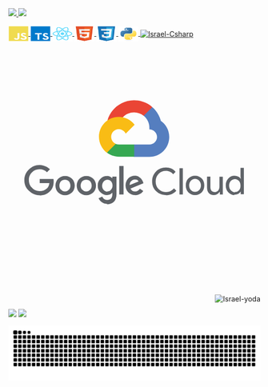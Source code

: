  <div>
  <a href="https://github.com/masuta16">
  <img height="180em" src="https://github-readme-stats.vercel.app/api?username=masuta16&show_icons=true&theme=github_dark&include_all_commits=true&count_private=true"/>
  <img height="180em" src="https://github-readme-stats.vercel.app/api/top-langs/?username=masuta16&layout=compact&langs_count=7&theme=great-gatsby"/>
</div>
<div style="display: inline_block"><br>
  <img align="center" alt="Israel-Js" height="30" width="40" src="https://raw.githubusercontent.com/devicons/devicon/master/icons/javascript/javascript-plain.svg">
  <img align="center" alt="Israel-Ts" height="30" width="40" src="https://raw.githubusercontent.com/devicons/devicon/master/icons/typescript/typescript-plain.svg">
  <img align="center" alt="Israel-React" height="30" width="40" src="https://raw.githubusercontent.com/devicons/devicon/master/icons/react/react-original.svg">
  <img align="center" alt="Israel-HTML" height="30" width="40" src="https://raw.githubusercontent.com/devicons/devicon/master/icons/html5/html5-original.svg">
  <img align="center" alt="Israel-CSS" height="30" width="40" src="https://raw.githubusercontent.com/devicons/devicon/master/icons/css3/css3-original.svg">
  <img align="center" alt="Israel-Python" height="30" width="40" src="https://raw.githubusercontent.com/devicons/devicon/master/icons/python/python-original.svg">
  <img align="center" alt="Israel-Csharp" height="30" width="40" src="https://cdn.jsdelivr.net/gh/devicons/devicon/icons/amazonwebservices/amazonwebservices-original-wordmark.svg">
 <svg viewBox="0 0 128 128">
<path fill="#ea4535" d="M68.7 37.9h1.1l3.1-3.1.2-1.3c-2.4-2.2-5.7-3.5-9.3-3.5-6.4 0-11.9 4.4-13.5 10.3.3-.2 1.1-.1 1.1-.1l6.2-1s.3-.5.5-.5c2.8-3 7.4-3.3 10.6-.8z"></path><path fill="#557ebf" d="M77.4 40.3c-.8-2.6-2.2-5-4.3-6.8l-4.4 4.4c1.9 1.5 2.9 3.7 2.9 6.1v.8c2.1 0 3.9 1.7 3.9 3.9 0 2.1-1.7 3.8-3.9 3.8h-7.8l-.8.8V58l.8.8h7.8c5.6 0 10.1-4.5 10.1-10.1 0-3.4-1.7-6.5-4.4-8.3z"></path><path fill="#36a852" d="M56.1 58.7h7.8v-6.2h-7.8c-.6 0-1.1-.1-1.6-.3l-1.1.3-3.1 3.1-.3 1c1.7 1.4 3.9 2.1 6.1 2.1z"></path><path fill="#f9bc15" d="M56.1 38.5C50.5 38.5 46 43 46 48.6c0 3.2 1.5 6.2 4 8.1l4.5-4.5c-1.4-.7-2.3-2-2.3-3.6 0-2.1 1.7-3.9 3.9-3.9 1.5.1 2.9 1 3.5 2.3l4.5-4.5c-1.8-2.4-4.8-4-8-4z"></path><path fill="#5f6368" d="M15.9 78.3c-2.1 0-3.9-.8-5.5-2.3s-2.3-3.2-2.3-5.4.8-3.9 2.3-5.4 3.4-2.3 5.5-2.3c1.9.1 3.8.8 5.2 2.2l-1.5 1.5c-1-1-2.3-1.5-3.8-1.5s-2.8.5-3.9 1.6c-1 1-1.6 2.5-1.5 3.9 0 1.5.5 2.9 1.6 3.9 1 1.2 2.4 1.7 3.8 1.7 1.6 0 2.8-.5 3.9-1.5.6-.6 1-1.5 1.1-2.6h-4.9V70h7c.1.4.1.8.1 1.3 0 2.1-.6 3.7-1.8 4.9-1.4 1.4-3.1 2.2-5.3 2.2zm16.4-1.4c-1 .9-2.1 1.4-3.5 1.4s-2.6-.5-3.5-1.4-1.4-2.1-1.4-3.5.5-2.6 1.4-3.5 2.1-1.4 3.5-1.4 2.6.5 3.5 1.4 1.4 2.1 1.4 3.5-.5 2.6-1.4 3.5zm-5.5-1.4c.5.6 1.2.9 1.9.9.8 0 1.4-.3 2-.9s.8-1.3.8-2.1c0-.9-.3-1.6-.8-2.2s-1.2-.8-2-.8c-.7 0-1.5.3-2 .8-.5.6-.8 1.3-.8 2.2 0 .9.3 1.6.8 2.1zm16.3 1.4c-1 .9-2.1 1.4-3.5 1.4s-2.6-.5-3.5-1.4-1.4-2.1-1.4-3.5.5-2.6 1.4-3.5 2.1-1.4 3.5-1.4 2.6.5 3.5 1.4 1.4 2.1 1.4 3.5-.5 2.6-1.4 3.5zm-5.5-1.4c.5.6 1.2.9 1.9.9.8 0 1.4-.3 2-.9s.8-1.3.8-2.1c0-.9-.3-1.6-.8-2.2s-1.2-.8-2-.8c-.7 0-1.5.3-2 .8-.5.6-.8 1.3-.8 2.2 0 .9.3 1.6.8 2.1zm12.6 7.2c-1.1 0-2-.3-2.8-.9s-1.3-1.3-1.6-2l1.9-.8c.2.5.5.9.9 1.2s.9.5 1.6.5c.8 0 1.5-.3 1.9-.7s.7-1.2.7-2.2v-.7h-.1c-.6.7-1.5 1.1-2.6 1.1-1.3 0-2.4-.5-3.3-1.4-1-.8-1.5-2.1-1.4-3.4-.1-1.3.4-2.6 1.4-3.5.9-1 2-1.4 3.3-1.4.6 0 1.1.1 1.5.3s.8.5 1.1.8h.1v-.8h2.1v8.9c0 1.7-.4 3-1.3 3.9-.9.8-2 1.3-3.4 1.3zm.1-6.4c.7.1 1.4-.2 1.8-.8.5-.6.8-1.3.8-2.1 0-.9-.3-1.6-.8-2.2-.4-.5-1.1-.8-1.8-.8-.8 0-1.4.3-1.9.9s-.8 1.3-.8 2.2c0 .8.3 1.6.8 2.1s1.2.9 1.9.9zm8.2-12.9v14.5h-2.2V63.4zm5.9 14.8c-1.4 0-2.6-.5-3.5-1.4s-1.4-2.1-1.4-3.5.5-2.6 1.4-3.6c.8-.8 2-1.3 3.3-1.3.6 0 1.2.1 1.7.3.4.3.8.5 1.2.9.3.3.6.6.8 1 .2.3.4.6.5 1l.2.6-6.6 2.7c.5 1 1.3 1.5 2.4 1.5 1 0 1.8-.5 2.4-1.4l1.7 1.1c-.4.6-.9 1.1-1.6 1.5s-1.5.7-2.5.7zm-2.7-5.1l4.4-1.8c-.1-.3-.4-.6-.7-.8-.4-.1-.8-.2-1.2-.2-.6 0-1.2.3-1.8.8s-.8 1.2-.8 2.1zM80 78.2c-2 0-3.6-.7-5-2s-2-3-2-5 .7-3.7 2-5 3-2 5-2 3.7.7 4.9 2.2l-1.2 1.2c-.9-1.1-2.2-1.7-3.7-1.7s-2.7.5-3.7 1.5-1.5 2.3-1.5 3.9.5 2.9 1.5 3.9 2.2 1.5 3.7 1.5c1.6 0 3-.6 4.1-1.9l1.2 1.2c-.6.7-1.4 1.3-2.3 1.7-1 .4-2 .6-3 .6zm8.6-.3h-1.7V64.6h1.7zm2.8-8.1c.9-.9 2-1.4 3.4-1.4s2.5.5 3.4 1.4 1.3 2.1 1.3 3.5-.4 2.6-1.3 3.5-2 1.4-3.4 1.4-2.5-.5-3.4-1.4-1.3-2.1-1.3-3.5.4-2.6 1.3-3.5zm1.3 5.9c.6.6 1.3.9 2.1.9s1.5-.3 2.1-.9.9-1.4.9-2.4-.3-1.8-.9-2.4-1.3-.9-2.1-.9-1.5.3-2.1.9-.9 1.4-.9 2.4.3 1.8.9 2.4zm16.3 2.2h-1.6v-1.3h-.1c-.3.4-.7.8-1.2 1.1s-1.1.5-1.7.5c-1.1 0-2-.3-2.6-1s-.9-1.6-.9-2.8v-5.6h1.7v5.3c0 1.7.8 2.6 2.3 2.6.6 0 1.3-.3 1.7-.8.4-.6.6-1.3.6-2v-5h1.7v9.2zm5.8.3c-1.2 0-2.2-.5-3.1-1.4s-1.3-2.1-1.3-3.5.4-2.5 1.3-3.5 1.9-1.4 3.1-1.4c.7 0 1.3.2 1.9.4s1 .7 1.2 1.1h.1l-.1-1.3v-4.2h1.7v13.4H118v-1.3h-.1c-.3.4-.7.8-1.2 1.1-.6.3-1.2.4-1.9.4zm.3-1.6c.7.1 1.5-.2 2-.8.6-.6.8-1.4.8-2.4s-.3-1.8-.8-2.4c-.5-.5-1.3-.9-2-.9-.8 0-1.5.3-2.1.9s-.9 1.4-.9 2.4.3 1.8.9 2.4c.5.6 1.3 1 2.1 1z"></path>
</svg>
  <img align="right" alt="Israel-yoda" src="https://i.pinimg.com/originals/bf/a9/28/bfa928ce10cac9daa4e96dad113891e1.gif">
</div>
  
  ##
 
<div> 
  
 
  <a href = "mailto:israndrade16@hotmail.com"><img src="https://img.shields.io/badge/Microsoft_Outlook-0078D4?style=for-the-badge&logo=microsoft-outlook&logoColor=white" target="_blank"></a>
  <a href="https://www.linkedin.com/in/israel-andrade-74980836/" target="_blank"><img src="https://img.shields.io/badge/-LinkedIn-%230077B5?style=for-the-badge&logo=linkedin&logoColor=white" target="_blank"></a> 
 
  ![Snake animation](https://github.com/masuta16/masuta16/blob/output/github-contribution-grid-snake.svg)
 
</div>
